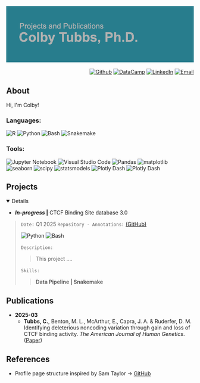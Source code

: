 <img src="header.png">

<p align="right"> <a 
href="https://github.com/ctubbs750" target="_blank"><img alt="Github" 
src="https://img.shields.io/badge/GitHub-181717.svg?style=for-the-badge&logo=GitHub&logoColor=white" /></a> <a
href="https://www.datacamp.com/portfolio/ctubbs750?view=true" target="_blank"><img alt="DataCamp" 
src="https://img.shields.io/badge/Datacamp-05192D?style=for-the-badge&logo=datacamp&logoColor=03E860" /></a> <a
href="https://www.linkedin.com/in/ctubbs750" target="_blank"><img alt="LinkedIn" 
src="https://img.shields.io/badge/LinkedIn-0A66C2.svg?style=for-the-badge&logo=LinkedIn&logoColor=white" /></a> <a 
href="mailto:ctubbs750@gmail.com" target="_blank"><img alt="Email" src="https://img.shields.io/badge/Gmail-D14836?style=for-the-badge&logo=gmail&logoColor=white" /></a>
</p>
<p align="right">
	
## About

Hi, I'm Colby!

</p>
<h3> Languages:</h3>
<p>
<a target="_blank"><img alt="R" src="https://img.shields.io/badge/r-%23276DC3.svg?style=for-the-badge&logo=r&logoColor=white"/></a>
<a target="_blank"><img alt="Python" src="https://img.shields.io/badge/Python-3776AB.svg?style=for-the-badge&logo=Python&logoColor=white"/>
<a target="_blank"><img alt="Bash" src="https://img.shields.io/badge/bash_script-%23121011.svg?style=for-the-badge&logo=gnu-bash&logoColor=white"/>
<a target="_blank"><img alt="Snakemake" src="https://img.shields.io/badge/snakemake-brightgreen.svg?style=flat"/>
</a>

</p>
<h3> Tools:</h3>
<p>
<a target="_blank"><img alt="Jupyter Notebook" src="https://img.shields.io/badge/Jupyter-F37626.svg?style=for-the-badge&logo=Jupyter&logoColor=white"/>
</a>
<a target="_blank"><img alt="Visual Studio Code" src="https://img.shields.io/badge/Visual%20Studio%20Code-007ACC.svg?style=for-the-badge&logo=Visual-Studio-Code&logoColor=white"/>
</a>
<a target="_blank"><img alt="Pandas" src="https://img.shields.io/badge/pandas-150458.svg?style=for-the-badge&logo=pandas&logoColor=white"/>
</a>
<a target="_blank"><img alt="matplotlib" src="https://img.shields.io/badge/matplotlib-13324B.svg?style=for-the-badge&logo=ChartMogul&logoColor=white"/>
</a>
<a target="_blank"><img alt="seaborn" src="https://img.shields.io/badge/seaborn-1F8ACB.svg?style=for-the-badge&logo=Codeforces&logoColor=white"/>
</a>
<a target="_blank"><img alt="scipy" src="https://img.shields.io/badge/SciPy-8CAAE6.svg?style=for-the-badge&logo=SciPy&logoColor=white"/>
</a>
</a> 
<a target="_blank"><img alt="statsmodels" src="https://img.shields.io/badge/Statsmodels-3B5526.svg?style=for-the-badge&logo=SciPy&logoColor=white"/>
</a>
<a target="_blank"><img alt="Plotly Dash" src="https://img.shields.io/badge/plotly-3F4F75.svg?style=for-the-badge&logo=plotly&logoColor=white"/>
</a>
<a target="_blank"><img alt="Plotly Dash" src="https://img.shields.io/badge/sqlite-%2307405e.svg?style=for-the-badge&logo=sqlite&logoColor=white"/>
</a>
</p>



## Projects 
<details open>

- ***In-progress* |** CTCF Binding Site database 3.0

<p> 
<blockquote> 
	
`Date:` Q1 2025
`Repository - Annotations:` [(GitHub)](https://github.com/ctubbs750/cbs-db3-annotate)
	
<a target="_blank"><img alt="Python" src="https://img.shields.io/badge/Python-3776AB.svg?style=for-the-badge&logo=Python&logoColor=white"/></a>
<a target="_blank"><img alt="Bash" src="https://img.shields.io/badge/bash_script-%23121011.svg?style=for-the-badge&logo=gnu-bash&logoColor=white"></a>


`Description:` 

> This project ....

`Skills:` 

> **Data Pipeline | Snakemake**	

</details>
<h2>Publications</h2></summary>
	
- **2025-03**
	- **Tubbs, C.**, Benton, M. L., McArthur, E., Capra, J. A. & Ruderfer, D. M. Identifying deleterious noncoding variation through gain and loss of CTCF binding activity. *The American Journal of Human Genetics*.
 ([Paper](https://doi.org/10.1016/j.ajhg.2025.02.009))

</details>
<h2>References</h2></summary>

- Profile page structure inspired by Sam Taylor -> [GitHub](https://github.com/SamTaylor92)

